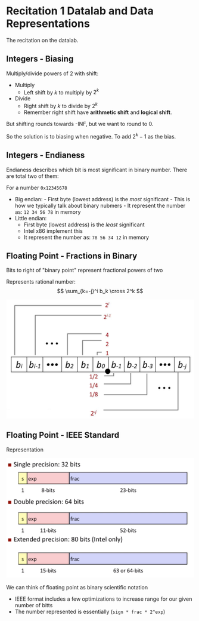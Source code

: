 # Recitation 1 Datalab and Data Representations

The recitation on the datalab. 

## Integers - Biasing

Multiply/divide powers of 2 with shift:

-   Multiply
    -   Left shift by $k$ to multiply by $2^k$
-   Divide
    -   Right shift by $k$ to divide by $2^k$
    -   Remember right shift have **arithmetic shift** and **logical shift**. 

But shifting rounds towards -INF, but we want to round to 0.

So the solution is to biasing when negative. To add $2^k - 1$ as the bias. 

## Integers - Endianess

Endianess describes which bit is most significant in binary number. There are total two of them:

For a number `0x12345678`

-    Big endian: 
    -   First byte (lowest address) is the *most* significant
    -   This is how we typically talk about binary nubmers
    -   It represent the number as: `12 34 56 78` in memory
-   Little endian:
    -   First byte (lowest address) is the *least* significant
    -   Intel x86 implement this
    -   It represent the number as: `78 56 34 12` in memory

## Floating Point - Fractions in Binary

Bits to right of "binary point" represent fractional powers of two

Represents rational number: 
$$
\sum_{k=-j}^i b_k \cross 2^k
$$


![image-20220511162102244](assets/image-20220511162102244.png)

## Floating Point - IEEE Standard

Representation

![image-20220511163819336](assets/image-20220511163819336.png)

We can think of floating point as binary scientific notation

-   IEEE format includes a few optimizations to increase range for our given number of bitts
-   The number represented is essentially (`sign * frac * 2^exp`)

